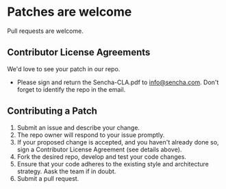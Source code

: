 # Patches are welcome
Pull requests are welcome.

## Contributor License Agreements
We'd love to see your patch in our repo. 

  * Please sign and return the Sencha-CLA.pdf to info@sencha.com. Don't forget
  to identify the repo in the email. 

## Contributing a Patch

1. Submit an issue and describe your change. 
1. The repo owner will respond to your issue promptly.
1. If your proposed change is accepted, and you haven't already done so, sign a
   Contributor License Agreement (see details above).
1. Fork the desired repo, develop and test your code changes.
1. Ensure that your code adheres to the existing style and architecture strategy. Aask the team if in doubt. 
1. Submit a pull request.
